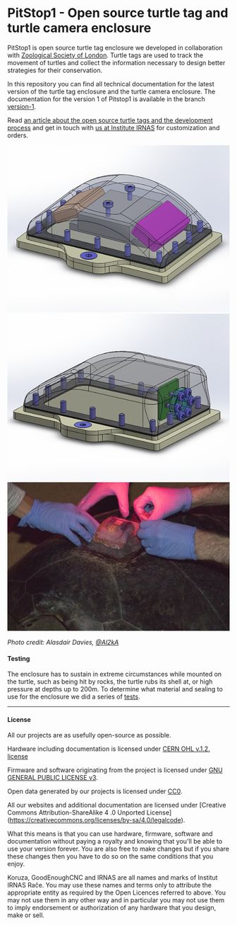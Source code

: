 # PitStop1 - Open source turtle tag and turtle camera enclosure
PitStop1 is open source turtle tag enclosure we developed in collaboration with [Zoological Society of London](https://www.zsl.org/). Turtle tags are used to track the movement of turtles and collect the information necessary to design better strategies for their conservation.

In this repository you can find all technical documentation for the latest version of the turtle tag enclosure and the turtle camera enclosure. The documentation for the version 1 of Pitstop1 is available in the branch [version-1](https://github.com/IRNAS/PitStop1/tree/version1).

Read [an article about the open source turtle tags and the development process](https://www.wildlabs.net/resources/case-studies/how-open-source-technologies-could-dramatically-reduce-cost-tagging-green-sea) and get in touch with [us at Institute IRNAS](http://irnas.eu) for customization and orders.


![PitStop1](img/turtle-tag1.png)
![PitStop1](img/turtle-camera.png)
![PitStop1](img/turtle-tag.jpg)


*Photo credit: Alasdair Davies, [@Al2kA](https://twitter.com/Al2kA)*

#### Testing

The enclosure has to sustain in extreme circumstances while mounted on the turtle, such as being hit by rocks, the turtle rubs its shell at, or high pressure at depths up to 200m. To determine what material and sealing to use for the enclosure we did a series of <a href="https://github.com/IRNAS/PitStop1/tree/master/testing">tests</a>.

---

#### License

All our projects are as usefully open-source as possible.

Hardware including documentation is licensed under [CERN OHL v.1.2. license](http://www.ohwr.org/licenses/cern-ohl/v1.2)

Firmware and software originating from the project is licensed under [GNU GENERAL PUBLIC LICENSE v3](http://www.gnu.org/licenses/gpl-3.0.en.html).

Open data generated by our projects is licensed under [CC0](https://creativecommons.org/publicdomain/zero/1.0/legalcode).

All our websites and additional documentation are licensed under [Creative Commons Attribution-ShareAlike 4 .0 Unported License] (https://creativecommons.org/licenses/by-sa/4.0/legalcode).

What this means is that you can use hardware, firmware, software and documentation without paying a royalty and knowing that you'll be able to use your version forever. You are also free to make changes but if you share these changes then you have to do so on the same conditions that you enjoy.

Koruza, GoodEnoughCNC and IRNAS are all names and marks of Institut IRNAS Rače.
You may use these names and terms only to attribute the appropriate entity as required by the Open Licences referred to above. You may not use them in any other way and in particular you may not use them to imply endorsement or authorization of any hardware that you design, make or sell.
